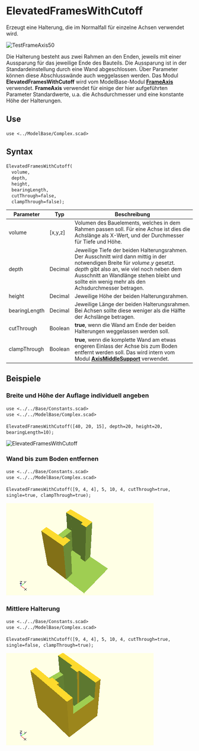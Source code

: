 # ElevatedFramesWithCutoff

Erzeugt eine Halterung, die im Normalfall für einzelne Achsen verwendet wird.

<img width="344" alt="TestFrameAxis50" src="https://user-images.githubusercontent.com/48654609/168169890-a92315c3-b7fe-403c-9321-2d452dd33042.png">

Die Halterung besteht aus zwei Rahmen an den Enden, jeweils mit einer Aussparung für das jeweilige Ende des Bauteils. Die Aussparung ist in der Standardeinstellung durch eine Wand abgeschlossen. Über Parameter können diese Abschlusswände auch weggelassen werden. Das Modul __ElevatedFramesWithCutoff__ wird vom ModelBase-Modul [__FrameAxis__](FrameAxis.md) verwendet. __FrameAxis__ verwendet für einige der hier aufgeführten Parameter Standardwerte, u.a. die Achsdurchmesser und eine konstante Höhe der Halterungen.

## Use
```
use <../ModelBase/Complex.scad>
```

## Syntax
```
ElevatedFramesWithCutoff(
  volume, 
  depth,
  height, 
  bearingLength, 
  cutThrough=false,
  clampThrough=false);
```

| Parameter | Typ | Beschreibung |
| ------ | ------ | ------ |
| volume | \[x,y,z] | Volumen des Bauelements, welches in dem Rahmen passen soll. Für eine Achse ist dies die Achslänge als X-Wert, und der Durchmesser für Tiefe und Höhe. |
| depth | Decimal | Jeweilige Tiefe der beiden Halterungsrahmen. Der Ausschnitt wird dann mittig in der notwendigen Breite für *volume.y* gesetzt. *depth* gibt also an, wie viel noch neben dem Ausschnitt an Wandlänge stehen bleibt und sollte ein wenig mehr als den Achsdurchmesser betragen. |
| height | Decimal | Jeweilige Höhe der beiden Halterungsrahmen. |
| bearingLength | Decimal | Jeweilige Länge der beiden Halterungsrahmen. Bei Achsen sollte diese weniger als die Hälfte der Achslänge betragen. |
| cutThrough | Boolean | __true__, wenn die Wand am Ende der beiden Halterungen weggelassen werden soll. |
| clampThrough | Boolean | __true__, wenn die komplette Wand am etwas engeren Einlass der Achse bis zum Boden entfernt werden soll. Das wird intern vom Modul [__AxisMiddleSupport__](AxisMiddleSupport.md) verwendet. |

## Beispiele

### Breite und Höhe der Auflage individuell angeben
```
use <../../Base/Constants.scad>
use <../../ModelBase/Complex.scad>

ElevatedFramesWithCutoff([40, 20, 15], depth=20, height=20, bearingLength=10);
```

<img width="362" alt="ElevatedFramesWithCutoff" src="https://user-images.githubusercontent.com/48654609/168866067-3facb560-2049-47e7-b1d3-e2eeebb05338.png">

### Wand bis zum Boden entfernen
```
use <../../Base/Constants.scad>
use <../../ModelBase/Complex.scad>

ElevatedFramesWithCutoff([9, 4, 4], 5, 10, 4, cutThrough=true, single=true, clampThrough=true);
```

![Wand bis zum Boden entfernt](../../images/ElevatedFramesWithCutoff_2.png)

### Mittlere Halterung
```
use <../../Base/Constants.scad>
use <../../ModelBase/Complex.scad>

ElevatedFramesWithCutoff([9, 4, 4], 5, 10, 4, cutThrough=true, single=false, clampThrough=true);
```

![Mittelhalterung](../../images/ElevatedFramesWithCutoff_3.png)
